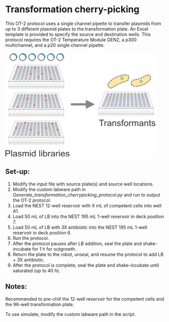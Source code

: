 # Transformation cherry-picking

This OT-2 protocol uses a single channel pipette to transfer plasmids from up to 3 different plasmid plates to the transformation plate. An Excel template is provided to specify the source and destination wells. This protocol requires the OT-2 Temperature Module GEN2, a p300 multichannel, and a p20 single channel pipette.


![Transformation cherrypicking image](images/transformation_cherrypicking.png)

## Set-up:

1. Modify the input file with source plate(s) and source well locations.
2. Modify the custom labware path in *Generate_transformation_cherrypicking_protocol.py* and run to output the OT-2 protocol. 
3. Load the NEST 12-well reservoir with X mL of competent cells into well A1. 
4. Load 50 mL of LB into the NEST 195 mL 1-well reservoir in deck position 7. 
5. Load 50 mL of LB with 3X antibiotic into the NEST 195 mL 1-well reservoir in deck position 6. 
6. Run the protocol. 
7. After the protocol pauses after LB addition, seal the plate and shake-incubate for 1 h for outgrowth. 
8. Return the plate to the robot, unseal, and resume the protocol to add LB + 3X antibiotic. 
9. After the protocol is complete, seal the plate and shake-incubate until saturated (up to 40 h). 

## Notes:
Recommended to pre-chill the 12-well reservoir for the competent cells and the 96-well transformation plate. 

To use simulate, modify the custom labware path in the script. 
